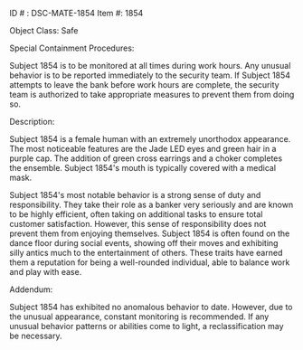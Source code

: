 ID # : DSC-MATE-1854
Item #: 1854

Object Class: Safe

Special Containment Procedures:

Subject 1854 is to be monitored at all times during work hours. Any unusual behavior is to be reported immediately to the security team. If Subject 1854 attempts to leave the bank before work hours are complete, the security team is authorized to take appropriate measures to prevent them from doing so.

Description:

Subject 1854 is a female human with an extremely unorthodox appearance. The most noticeable features are the Jade LED eyes and green hair in a purple cap. The addition of green cross earrings and a choker completes the ensemble. Subject 1854's mouth is typically covered with a medical mask.

Subject 1854's most notable behavior is a strong sense of duty and responsibility. They take their role as a banker very seriously and are known to be highly efficient, often taking on additional tasks to ensure total customer satisfaction. However, this sense of responsibility does not prevent them from enjoying themselves. Subject 1854 is often found on the dance floor during social events, showing off their moves and exhibiting silly antics much to the entertainment of others. These traits have earned them a reputation for being a well-rounded individual, able to balance work and play with ease.

Addendum:

Subject 1854 has exhibited no anomalous behavior to date. However, due to the unusual appearance, constant monitoring is recommended. If any unusual behavior patterns or abilities come to light, a reclassification may be necessary.